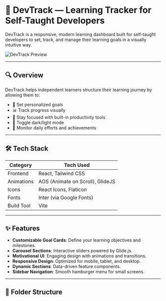# 🚀 DevTrack — Learning Tracker for Self-Taught Developers

DevTrack is a responsive, modern learning dashboard built for self-taught developers to set, track, and manage their learning goals in a visually intuitive way.

![DevTrack Preview](./src/assets/Images/dt_chart2.jpg)

---

## 🔍 Overview

DevTrack helps independent learners structure their learning journey by allowing them to:

- 🎯 Set personalized goals
- 📊 Track progress visually
- 📌 Stay focused with built-in productivity tools
- 🌙 Toggle dark/light mode
- 📆 Monitor daily efforts and achievements

---

## 🛠️ Tech Stack

| Category     | Tech Used                             |
|--------------|----------------------------------------|
| Frontend     | React, Tailwind CSS                   |
| Animations   | AOS (Animate on Scroll), GlideJS      |
| Icons        | React Icons, Flaticon                 |
| Fonts        | Inter (via Google Fonts)              |
| Build Tool   | Vite                                   |

---

## ✨ Features

- **Customizable Goal Cards**: Define your learning objectives and milestones.
- **Carousel Sections**: Interactive sliders powered by Glide.js.
- **Motivational UI**: Engaging design with animations and transitions.
- **Responsive Design**: Optimized for mobile, tablet, and desktop.
- **Dynamic Sections**: Data-driven feature components.
- **Sidebar Navigation**: Smooth hamburger menu for small screens.

---

## 📁 Folder Structure

